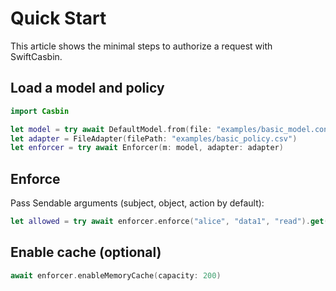 # Quick Start

This article shows the minimal steps to authorize a request with SwiftCasbin.

## Load a model and policy

```swift
import Casbin

let model = try await DefaultModel.from(file: "examples/basic_model.conf")
let adapter = FileAdapter(filePath: "examples/basic_policy.csv")
let enforcer = try await Enforcer(m: model, adapter: adapter)
```

## Enforce

Pass Sendable arguments (subject, object, action by default):

```swift
let allowed = try await enforcer.enforce("alice", "data1", "read").get()
```

## Enable cache (optional)

```swift
await enforcer.enableMemoryCache(capacity: 200)
```

